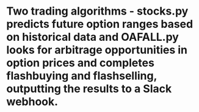 # Two trading algorithms - stocks.py predicts future option ranges based on historical data and OAFALL.py looks for arbitrage opportunities in option prices and completes flashbuying and flashselling, outputting the results to a Slack webhook.
